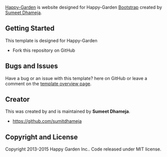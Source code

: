
[Happy-Garden](https://github.com/sumitdhameja/happy-garden-final.git) is website designed for Happy-Garden [Bootstrap](http://getbootstrap.com/) created by [Sumeet Dhameja](https://github.com/sumitdhameja). 

## Getting Started

This template is designed for Happy-Garden
* Fork this repository on GitHub

## Bugs and Issues

Have a bug or an issue with this template? here on GitHub or leave a comment on the [template overview page](https://github.com/sumitdhameja/happy-garden-final).

## Creator

This was created by and is maintained by **Sumeet Dhameja**.

* https://github.com/sumitdhameja


## Copyright and License

Copyright 2013-2015 Happy Garden Inc.. Code released under MIT license.